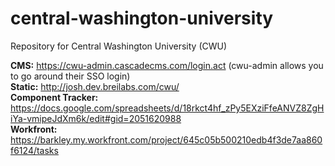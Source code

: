# central-washington-university
Repository for Central Washington University (CWU)

**CMS:** https://cwu-admin.cascadecms.com/login.act (cwu-admin allows you to go around their SSO login)  
**Static:** http://josh.dev.breilabs.com/cwu/  
**Component Tracker:** https://docs.google.com/spreadsheets/d/18rkct4hf_zPy5EXziFfeANVZ8ZgHiYa-vmipeJdXm6k/edit#gid=2051620988  
**Workfront:** https://barkley.my.workfront.com/project/645c05b500210edb4f3de7aa860f6124/tasks 
